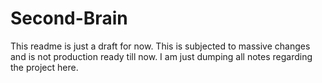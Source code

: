 # Second-Brain

This readme is just a draft for now. This is subjected to massive changes and is not production ready till now. I am just dumping all notes regarding the project here. 
